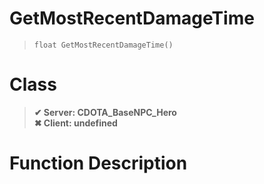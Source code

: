 # GetMostRecentDamageTime
> `float GetMostRecentDamageTime()`
# Class
> __✔ Server: CDOTA_BaseNPC_Hero__  
> __✖ Client: undefined__  
# Function Description

